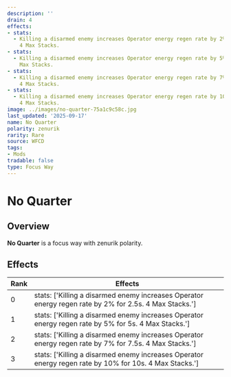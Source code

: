 ```yaml
---
description: ''
drain: 4
effects:
- stats:
  - Killing a disarmed enemy increases Operator energy regen rate by 2% for 2.5s.
    4 Max Stacks.
- stats:
  - Killing a disarmed enemy increases Operator energy regen rate by 5% for 5s. 4
    Max Stacks.
- stats:
  - Killing a disarmed enemy increases Operator energy regen rate by 7% for 7.5s.
    4 Max Stacks.
- stats:
  - Killing a disarmed enemy increases Operator energy regen rate by 10% for 10s.
    4 Max Stacks.
image: ../images/no-quarter-75a1c9c58c.jpg
last_updated: '2025-09-17'
name: No Quarter
polarity: zenurik
rarity: Rare
source: WFCD
tags:
- Mods
tradable: false
type: Focus Way
---
```


# No Quarter

## Overview

**No Quarter** is a focus way with zenurik polarity.

## Effects

| Rank | Effects |
|------|----------|
| 0 | stats: ['Killing a disarmed enemy increases Operator energy regen rate by 2% for 2.5s. 4 Max Stacks.'] |
| 1 | stats: ['Killing a disarmed enemy increases Operator energy regen rate by 5% for 5s. 4 Max Stacks.'] |
| 2 | stats: ['Killing a disarmed enemy increases Operator energy regen rate by 7% for 7.5s. 4 Max Stacks.'] |
| 3 | stats: ['Killing a disarmed enemy increases Operator energy regen rate by 10% for 10s. 4 Max Stacks.'] |

